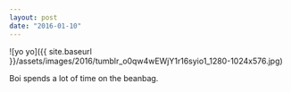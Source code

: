 ```yaml
---
layout: post
date: "2016-01-10"
---
```


![yo yo]({{ site.baseurl }}/assets/images/2016/tumblr_o0qw4wEWjY1r16syio1_1280-1024x576.jpg)

Boi spends a lot of time on the beanbag.
